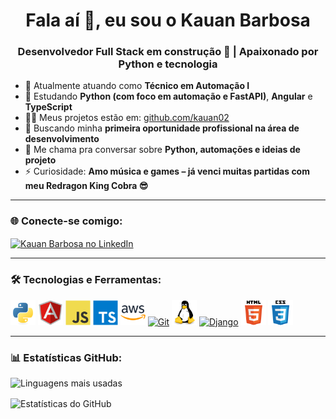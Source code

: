 <h1 align="center">Fala aí 👋, eu sou o Kauan Barbosa</h1>
<h3 align="center">Desenvolvedor Full Stack em construção 🚀 | Apaixonado por Python e tecnologia</h3>

- 🔭 Atualmente atuando como **Técnico em Automação I**
- 🌱 Estudando **Python (com foco em automação e FastAPI)**, **Angular** e **TypeScript**
- 👨‍💻 Meus projetos estão em: [github.com/kauan02](https://github.com/kauan02)
- 🎯 Buscando minha **primeira oportunidade profissional na área de desenvolvimento**
- 💬 Me chama pra conversar sobre **Python, automações e ideias de projeto**
- ⚡ Curiosidade: **Amo música e games – já venci muitas partidas com meu Redragon King Cobra 😎**

---

<h3 align="left">🌐 Conecte-se comigo:</h3>
<p align="left">
  <a href="https://linkedin.com/in/kauan-barbosa-5b8133268/" target="_blank">
    <img align="center" src="https://raw.githubusercontent.com/rahuldkjain/github-profile-readme-generator/master/src/images/icons/Social/linked-in-alt.svg" alt="Kauan Barbosa no LinkedIn" height="30" width="40" />
  </a>
</p>

---

<h3 align="left">🛠️ Tecnologias e Ferramentas:</h3>
<p align="left">
  <a href="https://www.python.org" target="_blank"><img src="https://raw.githubusercontent.com/devicons/devicon/master/icons/python/python-original.svg" alt="Python" width="40" height="40"/></a>
  <a href="https://angular.io/" target="_blank"><img src="https://raw.githubusercontent.com/devicons/devicon/master/icons/angularjs/angularjs-original.svg" alt="Angular" width="40" height="40"/></a>
  <a href="https://www.javascript.com/" target="_blank"><img src="https://raw.githubusercontent.com/devicons/devicon/master/icons/javascript/javascript-original.svg" alt="JavaScript" width="40" height="40"/></a>
  <a href="https://www.typescriptlang.org/" target="_blank"><img src="https://raw.githubusercontent.com/devicons/devicon/master/icons/typescript/typescript-original.svg" alt="TypeScript" width="40" height="40"/></a>
  <a href="https://aws.amazon.com" target="_blank"><img src="https://raw.githubusercontent.com/devicons/devicon/master/icons/amazonwebservices/amazonwebservices-original-wordmark.svg" alt="AWS" width="40" height="40"/></a>
  <a href="https://git-scm.com/" target="_blank"><img src="https://www.vectorlogo.zone/logos/git-scm/git-scm-icon.svg" alt="Git" width="40" height="40"/></a>
  <a href="https://www.linux.org/" target="_blank"><img src="https://raw.githubusercontent.com/devicons/devicon/master/icons/linux/linux-original.svg" alt="Linux" width="40" height="40"/></a>
  <a href="https://www.djangoproject.com/" target="_blank"><img src="https://cdn.worldvectorlogo.com/logos/django.svg" alt="Django" width="40" height="40"/></a>
  <a href="https://www.w3.org/html/" target="_blank"><img src="https://raw.githubusercontent.com/devicons/devicon/master/icons/html5/html5-original-wordmark.svg" alt="HTML" width="40" height="40"/></a>
  <a href="https://www.w3schools.com/css/" target="_blank"><img src="https://raw.githubusercontent.com/devicons/devicon/master/icons/css3/css3-original-wordmark.svg" alt="CSS" width="40" height="40"/></a>
</p>

---

<h3 align="left">📊 Estatísticas GitHub:</h3>
<p>
  <img align="left" src="https://github-readme-stats.vercel.app/api/top-langs?username=kauan02&show_icons=true&locale=pt-br&layout=compact" alt="Linguagens mais usadas" />
</p>
<p>&nbsp;</p>
<p>
  <img align="center" src="https://github-readme-stats.vercel.app/api?username=kauan02&show_icons=true&locale=pt-br" alt="Estatísticas do GitHub" />
</p>
